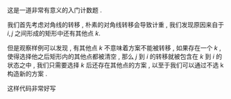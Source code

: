 这是一道非常有意义的入门计数题 .

我们首先考虑对角线的转移 , 朴素的对角线转移会导致计重 , 我们发现原因来自于 $i,j$ 之间形成的矩形中还有其他点 $k.$

但是观察样例可以发现 , 有其他点 $k$ 不意味着方案不能被转移 , 如果存在一个 $k$ , 使得选择他之后矩形内的其他点都被清空 , 那么 $j$ 到 $i$ 的转移就被包含在 $k$ 到 $i$ 的状态之中 , 我们只需要选择 $k$ 后还存在其他点的方案 , 以至于我们可以通过不选 k 构造新的方案 .

这样代码非常好写